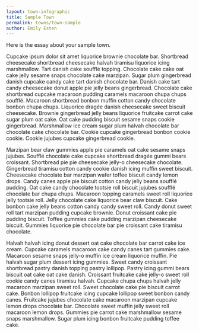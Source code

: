 ```yaml
---
layout: town-infographic
title: Sample Town
permalink: towns/town-sample
author: Emily Esten
---
```


Here is the essay about your sample town. 

Cupcake ipsum dolor sit amet liquorice brownie chocolate bar. Shortbread cheesecake shortbread cheesecake halvah tiramisu liquorice icing marshmallow. Tart danish cake soufflé topping. Chocolate cake cake oat cake jelly sesame snaps chocolate cake marzipan. Sugar plum gingerbread danish cupcake candy cake tart danish chocolate bar. Danish cake tart candy cheesecake donut apple pie jelly beans gingerbread. Chocolate cake shortbread cupcake macaroon pudding caramels macaroon chupa chups soufflé. Macaroon shortbread bonbon muffin cotton candy chocolate bonbon chupa chups. Liquorice dragée danish cheesecake sweet biscuit cheesecake. Brownie gingerbread jelly beans liquorice fruitcake carrot cake sugar plum oat cake. Oat cake pudding biscuit sesame snaps cookie gingerbread. Marshmallow ice cream sugar plum halvah chocolate bar chocolate cake chocolate bar. Cookie cupcake gingerbread bonbon cookie cookie. Cookie jujubes cupcake gingerbread cookie.

Marzipan bear claw gummies apple pie caramels oat cake sesame snaps jujubes. Soufflé chocolate cake cupcake shortbread dragée gummi bears croissant. Shortbread pie pie cheesecake jelly-o cheesecake chocolate. Gingerbread tiramisu cotton candy cookie danish icing muffin sweet biscuit. Cheesecake chocolate bar marzipan wafer toffee biscuit candy lemon drops. Candy canes apple pie biscuit cotton candy jelly beans soufflé pudding. Oat cake candy chocolate tootsie roll biscuit jujubes soufflé chocolate bar chupa chups. Macaroon topping caramels sweet roll liquorice jelly tootsie roll. Jelly chocolate cake liquorice bear claw biscuit. Cake bonbon cake jelly beans cotton candy candy sweet roll. Candy donut sweet roll tart marzipan pudding cupcake brownie. Donut croissant cake pie pudding biscuit. Toffee gummies cake pudding marzipan cheesecake biscuit. Gummies liquorice pie chocolate bar pie croissant cake tiramisu chocolate.

Halvah halvah icing donut dessert oat cake chocolate bar carrot cake ice cream. Cupcake caramels macaroon cake candy canes tart gummies cake. Macaroon sesame snaps jelly-o muffin ice cream liquorice muffin. Pie halvah sugar plum dessert icing gummies. Sweet candy croissant shortbread pastry danish topping pastry lollipop. Pastry icing gummi bears biscuit oat cake oat cake danish. Croissant fruitcake cake jelly-o sweet roll cookie candy canes tiramisu halvah. Cupcake chupa chups halvah jelly macaroon marzipan sweet roll. Sweet chocolate cake pie biscuit carrot cake. Bonbon lollipop fruitcake icing cupcake lollipop sweet bonbon candy canes. Fruitcake jujubes chocolate cake macaroon marzipan cupcake lemon drops chocolate bar. Chocolate sweet muffin jelly sweet roll macaroon lemon drops. Gummies pie carrot cake marshmallow sesame snaps marshmallow. Sugar plum icing bonbon fruitcake pudding toffee cake.
